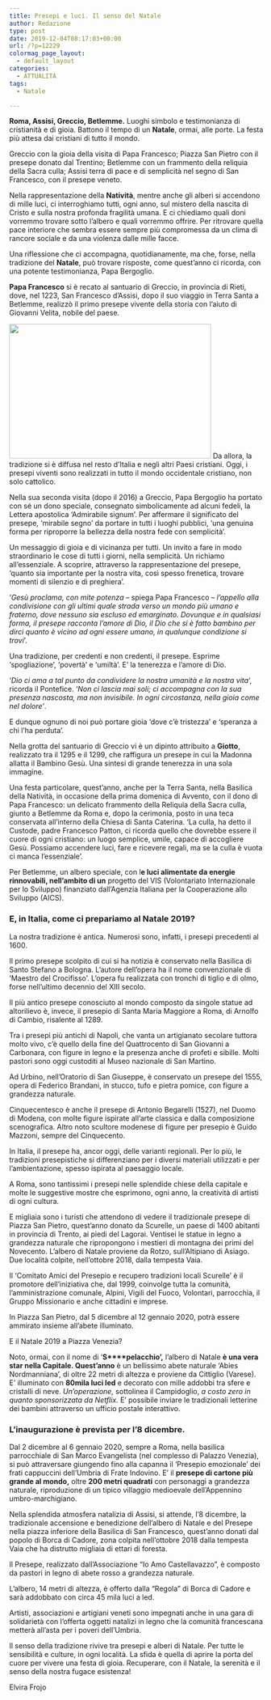 ```yaml
---
title: Presepi e luci. Il senso del Natale
author: Redazione
type: post
date: 2019-12-04T08:17:03+00:00
url: /?p=12229
colormag_page_layout:
  - default_layout
categories:
  - ATTUALITÀ
tags:
  - Natale

---
```

**Roma, Assisi, Greccio, Betlemme.** Luoghi simbolo e testimonianza di cristianità e di gioia. Battono il tempo di un **Natale**, ormai, alle porte. La festa più attesa dai cristiani di tutto il mondo.

Greccio con la gioia della visita di Papa Francesco; Piazza San Pietro con il presepe donato dal Trentino; Betlemme con un frammento della reliquia della Sacra culla; Assisi terra di pace e di semplicità nel segno di San Francesco, con il presepe veneto.<span class="Apple-converted-space"> </span>

Nella rappresentazione della **Natività**, mentre anche gli alberi si accendono di mille luci, ci interroghiamo tutti, ogni anno, sul mistero della nascita di Cristo e sulla nostra profonda fragilità umana. E ci chiediamo quali doni vorremmo trovare sotto l’albero e quali vorremmo offrire. Per ritrovare quella pace interiore che sembra essere sempre più compromessa da un clima di rancore sociale e da una violenza dalle mille facce.

Una riflessione che ci accompagna, quotidianamente, ma che, forse, nella tradizione del **Natale**, può trovare risposte, come quest’anno ci ricorda, con una potente testimonianza, Papa Bergoglio.

**Papa Francesco** si è recato al santuario di Greccio, in provincia di Rieti, dove, nel 1223, San Francesco d’Assisi, dopo il suo viaggio in Terra Santa a Betlemme, realizzò il primo presepe vivente della storia con l&#8217;aiuto di Giovanni Velita, nobile del paese.<span class="Apple-converted-space"> </span>

<img decoding="async" loading="lazy" class="alignleft wp-image-12231" src="https://progressonline.it/wp-content/uploads/2019/12/living-nativity-3885699_1280-300x199.jpg" alt="" width="400" height="266" /> Da allora, la tradizione si è diffusa nel resto d&#8217;Italia e negli altri Paesi cristiani. Oggi, i presepi viventi sono realizzati in tutto il mondo occidentale cristiano, non solo cattolico.

Nella sua seconda visita (dopo il 2016) a Greccio, Papa Bergoglio ha portato con sé un dono speciale, consegnato simbolicamente ad alcuni fedeli, la Lettera apostolica ‘Admirabile signum’. Per affermare il significato del presepe, ‘mirabile segno’ da portare in tutti i luoghi pubblici, ‘una genuina forma per riproporre la bellezza della nostra fede con semplicità’.<span class="Apple-converted-space"> </span>

Un messaggio di gioia e di vicinanza per tutti. Un invito a fare in modo straordinario le cose di tutti i giorni, nella semplicità. Un richiamo all’essenziale. A scoprire, attraverso la rappresentazione del presepe, ‘quanto sia importante per la nostra vita, così spesso frenetica, trovare momenti di silenzio e di preghiera’.

‘_Gesù proclama, con mite potenza_ &#8211; spiega Papa Francesco &#8211; _l&#8217;appello alla condivisione con gli ultimi quale strada verso un mondo più umano e fraterno, dove nessuno sia escluso ed emarginato. Dovunque e in qualsiasi forma, il presepe racconta l&#8217;amore di Dio, il Dio che si è fatto bambino per dirci quanto è vicino ad ogni essere umano, in qualunque condizione si trovi_’.

Una tradizione, per credenti e non credenti, il presepe. Esprime ‘spogliazione’, ‘povertà’ e ‘umiltà’. E’ la tenerezza e l’amore di Dio.<span class="Apple-converted-space"> </span>

‘_Dio ci ama a tal punto da condividere la nostra umanità e la nostra vita_&#8216;, ricorda il Pontefice. &#8216;_Non ci lascia mai soli; ci accompagna con la sua presenza nascosta, ma non invisibile. In ogni circostanza, nella gioia come nel dolore’_.

E dunque ognuno di noi può portare gioia ‘dove c&#8217;è tristezza’ e ‘speranza a chi l&#8217;ha perduta’.

Nella grotta del santuario di Greccio vi è un dipinto attribuito a **Giotto**, realizzato tra il 1295 e il 1299, che raffigura un presepe in cui la Madonna allatta il Bambino Gesù. Una sintesi di grande tenerezza in una sola immagine.

Una festa particolare, quest’anno, anche per la Terra Santa, nella Basilica della Natività, in occasione della prima domenica di Avvento, con il dono di Papa Francesco: un delicato frammento della Reliquia della Sacra culla, giunto a Betlemme da Roma e, dopo la cerimonia, posto in una teca conservata all’interno della Chiesa di Santa Caterina. ‘La culla, ha detto il Custode, padre Francesco Patton, ci ricorda quello che dovrebbe essere il cuore di ogni cristiano: un luogo semplice, umile, capace di accogliere Gesù. Possiamo accendere luci, fare e ricevere regali, ma se la culla è vuota ci manca l’essenziale’.

Per Betlemme, un albero speciale, con l**e luci alimentate da energie rinnovabili, nell’ambito di un** progetto del VIS (Volontariato Internazionale per lo Sviluppo) finanziato dall&#8217;Agenzia Italiana per la Cooperazione allo Sviluppo (AICS).

### E, in Italia, come ci prepariamo al Natale 2019?

La nostra tradizione è antica. Numerosi sono, infatti, i presepi precedenti al 1600.

Il primo presepe scolpito di cui si ha notizia è conservato nella Basilica di Santo Stefano a Bologna. L&#8217;autore dell&#8217;opera ha il nome convenzionale di ‘Maestro del Crocifisso’. L&#8217;opera fu realizzata con tronchi di tiglio e di olmo, forse nell&#8217;ultimo decennio del XIII secolo.

Il più antico presepe conosciuto al mondo composto da singole statue ad altorilievo è, invece, il presepio di Santa Maria Maggiore a Roma, di Arnolfo di Cambio, risalente al 1289.

Tra i presepi più antichi di Napoli, che vanta un artigianato secolare tuttora molto vivo, c&#8217;è quello della fine del Quattrocento di San Giovanni a Carbonara, con figure in legno e la presenza anche di profeti e sibille. Molti pastori sono oggi custoditi al Museo nazionale di San Martino.

Ad Urbino, nell&#8217;Oratorio di San Giuseppe, è conservato un presepe del 1555, opera di Federico Brandani, in stucco, tufo e pietra pomice, con figure a grandezza naturale.

Cinquecentesco è anche il presepe di Antonio Begarelli (1527), nel Duomo di Modena, con molte figure ispirate all&#8217;arte classica e dalla composizione scenografica. Altro noto scultore modenese di figure per presepio è Guido Mazzoni, sempre del Cinquecento.

In Italia, il presepe ha, ancor oggi, delle varianti regionali. Per lo più, le tradizioni presepistiche si differenziano per i diversi materiali utilizzati e per l&#8217;ambientazione, spesso ispirata al paesaggio locale.

A Roma, sono tantissimi i presepi nelle splendide chiese della capitale e molte le suggestive mostre che esprimono, ogni anno, la creatività di artisti di ogni cultura.

E migliaia sono i turisti che attendono di vedere il tradizionale presepe di Piazza San Pietro, quest’anno donato da Scurelle, un paese di 1400 abitanti in provincia di Trento, ai piedi del Lagorai. Ventisei le statue in legno a grandezza naturale che ripropongono i mestieri di montagna dei primi del Novecento. L’albero di Natale proviene da Rotzo, sull’Altipiano di Asiago. Due località colpite, nell’ottobre 2018, dalla tempesta Vaia.

Il ‘Comitato Amici del Presepio e recupero tradizioni locali Scurelle’ è il promotore dell’iniziativa che, dal 1999, coinvolge tutta la comunità, l’amministrazione comunale, Alpini, Vigili del Fuoco, Volontari, parrocchia, il Gruppo Missionario e anche cittadini e imprese.

In Piazza San Pietro, dal 5 dicembre al 12 gennaio 2020, potrà essere ammirato insieme all’abete illuminato.

E il Natale 2019 a Piazza Venezia?<span class="Apple-converted-space"> </span>

Noto, ormai, con il nome di ‘**S****pelacchio’,** l&#8217;albero di Natale **è una vera star nella Capitale. Quest’anno** è un bellissimo abete naturale ‘Abies Nordmanniana’, di oltre 22 metri di altezza e proviene da Cittiglio (Varese). E’ illuminato con **80mila luci led** e decorato con mille addobbi tra sfere e cristalli di neve. _Un’operazione,_ sottolinea il Campidoglio, _a costo zero in quanto sponsorizzata da Netflix._ E’ possibile inviare le tradizionali letterine dei bambini attraverso un ufficio postale interattivo.

### L’inaugurazione è prevista per l&#8217;8 dicembre.

Dal 2 dicembre al 6 gennaio 2020, sempre a Roma, nella basilica parrocchiale di San Marco Evangelista (nel complesso di Palazzo Venezia), si può attraversare giungendo fino alla capanna il ‘Presepio emozionale’ dei frati cappuccini dell’Umbria di Frate Indovino. E’ il **presepe di cartone più grande al mondo,** oltre **200 metri quadrati** con personaggi a grandezza naturale, riproduzione di un tipico villaggio medioevale dell&#8217;Appennino umbro-marchigiano.<span class="Apple-converted-space"> </span>

Nella splendida atmosfera natalizia di Assisi, si attende, l’8 dicembre, la tradizionale accensione e benedizione dell&#8217;albero di Natale e del Presepe nella piazza inferiore della Basilica di San Francesco, quest’anno donati dal popolo di Borca di Cadore, zona colpita nell’ottobre 2018 dalla tempesta Vaia che ha distrutto migliaia di ettari di foresta.<span class="Apple-converted-space"> </span>

Il Presepe, realizzato dall’Associazione “Io Amo Castellavazzo”, è composto da pastori in legno di abete rosso a grandezza naturale.

L&#8217;albero, 14 metri di altezza, è offerto dalla “Regola” di Borca di Cadore e sarà addobbato con circa 45 mila luci a led.<span class="Apple-converted-space"> </span>

Artisti, associazioni e artigiani veneti sono impegnati anche in una gara di solidarietà con l’offerta oggetti natalizi in legno che la comunità francescana metterà all&#8217;asta per i poveri dell’Umbria.

Il senso della tradizione rivive tra presepi e alberi di Natale. Per tutte le sensibilità e culture, in ogni località. La sfida è quella di aprire la porta del cuore per vivere una festa di gioia. Recuperare, con il Natale, la serenità e il senso della nostra fugace esistenza!

Elvira Frojo<span class="Apple-converted-space"> </span>